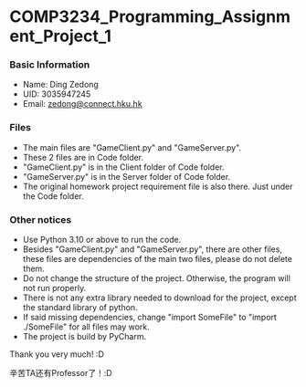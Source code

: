 # COMP3234_Programming_Assignment_Project_1

### Basic Information
- Name: Ding Zedong
- UID: 3035947245
- Email: zedong@connect.hku.hk

### Files
- The main files are "GameClient.py" and "GameServer.py".
- These 2 files are in Code folder.
- "GameClient.py" is in the Client folder of Code folder.
- "GameServer.py" is in the Server folder of Code folder.
- The original homework project requirement file is also there.
Just under the Code folder.

### Other notices
- Use Python 3.10 or above to run the code.
- Besides "GameClient.py" and "GameServer.py", there
are other files, these files are dependencies of the
main two files, please do not delete them.
- Do not change the structure of the project. Otherwise, the
program will not run properly.
- There is not any extra library needed to download for
the project, except the standard library of python.
- If said missing dependencies, change "import SomeFile" to
"import ./SomeFile" for all files may work.
- The project is build by PyCharm.



Thank you very much! :D

辛苦TA还有Professor了！:D